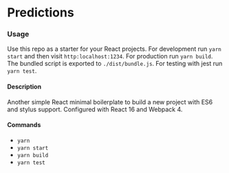 # Predictions

### Usage

Use this repo as a starter for your React projects. For development run `yarn start` and then visit `http:localhost:1234`. For production run `yarn build`. The bundled script is exported to `./dist/bundle.js`. For testing with jest run `yarn test`.

#### Description

Another simple React minimal boilerplate to build a new project with ES6 and stylus support.
Configured with React 16 and Webpack 4.

#### Commands

- `yarn`
- `yarn start`
- `yarn build`
- `yarn test`
